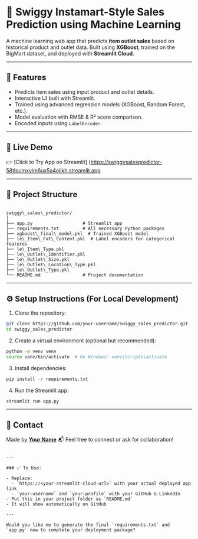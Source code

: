 
# 🛒 Swiggy Instamart-Style Sales Prediction using Machine Learning

A machine learning web app that predicts **item outlet sales** based on historical product and outlet data. Built using **XGBoost**, trained on the BigMart dataset, and deployed with **Streamlit Cloud**.

---

## 📌 Features

- Predicts item sales using input product and outlet details.
- Interactive UI built with Streamlit.
- Trained using advanced regression models (XGBoost, Random Forest, etc.).
- Model evaluation with RMSE & R² score comparison.
- Encoded inputs using `LabelEncoder`.

---

## 🚀 Live Demo

👉 [Click to Try App on Streamlit] (https://swiggysalespredictor-58tlpumxyim6ux5a4oiikh.streamlit.app

---

## 📁 Project Structure

```

swiggy\_sales\_predictor/
│
├── app.py                   # Streamlit app
├── requirements.txt         # All necessary Python packages
├── xgboost\_final\_model.pkl  # Trained XGBoost model
├── le\_Item\_Fat\_Content.pkl  # Label encoders for categorical features
├── le\_Item\_Type.pkl
├── le\_Outlet\_Identifier.pkl
├── le\_Outlet\_Size.pkl
├── le\_Outlet\_Location\_Type.pkl
├── le\_Outlet\_Type.pkl
└── README.md                # Project documentation

````

---

## ⚙️ Setup Instructions (For Local Development)

1. Clone the repository:
```bash
git clone https://github.com/your-username/swiggy_sales_predictor.git
cd swiggy_sales_predictor
````

2. Create a virtual environment (optional but recommended):

```bash
python -m venv venv
source venv/bin/activate  # On Windows: venv\Scripts\activate
```

3. Install dependencies:

```bash
pip install -r requirements.txt
```

4. Run the Streamlit app:

```bash
streamlit run app.py
```

---

## 📧 Contact

Made by **[Your Name](https://www.linkedin.com/in/your-profile/)**
📬 Feel free to connect or ask for collaboration!

```

---

### ✅ To Use:

- Replace:
  - `https://<your-streamlit-cloud-url>` with your actual deployed app link
  - `your-username` and `your-profile` with your GitHub & LinkedIn
- Put this in your project folder as `README.md`
- It will show automatically on GitHub

---

Would you like me to generate the final `requirements.txt` and `app.py` now to complete your deployment package?
```
